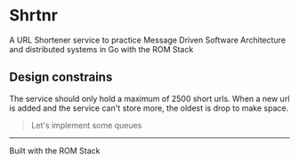 # Shrtnr

A URL Shortener service to practice Message Driven Software Architecture and distributed systems in Go
with the ROM Stack

## Design constrains

The service should only hold a maximum of 2500 short urls. When a new url is added and the service can't 
store more, the oldest is drop to make space.

> Let's implement some queues

---
Built with the ROM Stack
